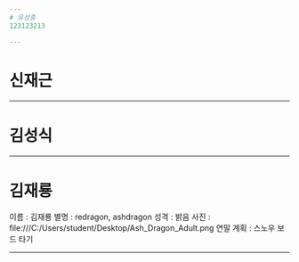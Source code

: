 ```yaml
---
# 유성종
123123213

---
```

# 신재근


---
# 김성식

---
# 김재룡
이름 : 김재룡
별명 : redragon, ashdragon
성격 : 밝음
사진 : file:///C:/Users/student/Desktop/Ash_Dragon_Adult.png
연말 계획 : 스노우 보드 타기

---
